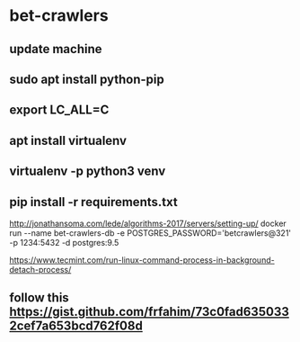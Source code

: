 # bet-crawlers

## update machine
## sudo apt install python-pip
## export LC_ALL=C
## apt install virtualenv
## virtualenv -p python3 venv
## pip install -r requirements.txt
http://jonathansoma.com/lede/algorithms-2017/servers/setting-up/
docker run --name bet-crawlers-db -e POSTGRES_PASSWORD='betcrawlers@321' -p 1234:5432 -d postgres:9.5

https://www.tecmint.com/run-linux-command-process-in-background-detach-process/

## follow this https://gist.github.com/frfahim/73c0fad6350332cef7a653bcd762f08d
